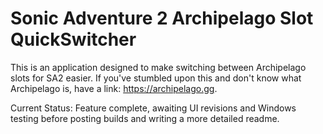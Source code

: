 # Sonic Adventure 2 Archipelago Slot QuickSwitcher

This is an application designed to make switching between Archipelago slots for SA2 easier. If you've stumbled upon this and don't know what Archipelago is, have a link: https://archipelago.gg.

Current Status: Feature complete, awaiting UI revisions and Windows testing before posting builds and writing a more detailed readme.
